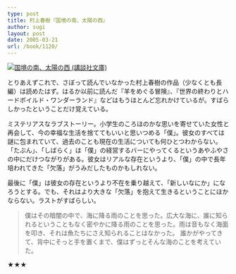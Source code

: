 ```yaml
---
type: post
title: 村上春樹『国境の南、太陽の西』
author: sugi
layout: post
date: 2005-03-21
url: /book/1120/
---
```

<a href="http://www.amazon.co.jp/exec/obidos/ASIN/4062630869/chezsugi-22/ref=nosim/" name="amazletlink" target="_blank"><img src="http://ecx.images-amazon.com/images/I/41pdBnCDnaL.jpg" alt="国境の南、太陽の西 (講談社文庫)" style="border: none;" class="alignleft"/></a>

とりあえずこれで、さぼって読んでいなかった村上春樹の作品（少なくとも長編）は読めたはず。はるか以前に読んだ『羊をめぐる冒険』、『世界の終わりとハードボイルド・ワンダーランド』などはもうほとんど忘れかけているが。すばらしかったということだけ覚えている。

ミステリアスなラブストーリー。小学生のころほのかな思いを寄せていた女性と再会して、今の幸福な生活を捨ててもいいと思いつめる「僕」。彼女のすべては謎に包まれていて、過去のことも現在の生活についても何ひとつわからない。「たぶん」、「しばらく」は「僕」の経営するバーにやってくるというあやふやさの中にだけつながりがある。彼女はリアルな存在というより、「僕」の中で長年培われてきた「欠落」がうみだしたものかもしれない。

最後に「僕」は彼女の存在というより不在を乗り越えて、「新しいなにか」になろうとする。でも、それはより大きな「欠落」を抱えて生きるということにほかならない。ラストがすばらしい。

> 僕はその暗闇の中で、海に降る雨のことを思った。広大な海に、誰に知られるということもなく密やかに降る雨のことを思った。雨は音もなく海面を叩き、それは魚たちにさえ知られることはなかった。
> 誰かがやってきて、背中にそっと手を置くまで、僕はずっとそんな海のことを考えていた。

★★★
